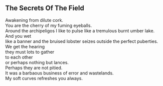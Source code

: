 The Secrets Of The Field
------------------------
Awakening from dilute cork.  
You are the cherry of my fuming eyeballs.  
Around the archipeligos I like to pulse like a tremulous burnt umber lake.  
And you wet  
like a banner and the bruised lobster seizes outside the perfect puberties.  
We get the hearing  
they must lots to gather  
to each other  
or perhaps nothing but lances.  
Perhaps they are not pitied.  
It was a barbaous business of error and wastelands.  
My soft curves refreshes you always.  
